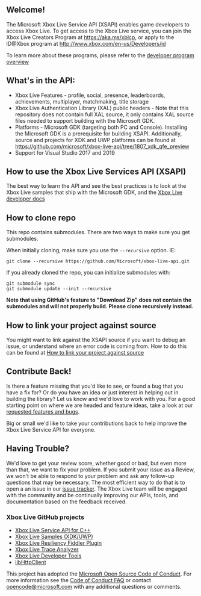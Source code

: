 ## Welcome!

The Microsoft Xbox Live Service API (XSAPI) enables game developers to access Xbox Live. To get access to the Xbox Live service, you can join the Xbox Live Creators Program at https://aka.ms/xblcp, or apply to the ID@Xbox program at http://www.xbox.com/en-us/Developers/id

To learn more about these programs, please refer to the [developer program overview](https://docs.microsoft.com/en-us/windows/uwp/xbox-live/developer-program-overview)

## What's in the API:

*   Xbox Live Features - profile, social, presence, leaderboards, achievements, multiplayer, matchmaking, title storage
*   Xbox Live Authentication Library (XAL) public headers - Note that this repository does not contain full XAL source, it only contains XAL source files needed to support building with the Microsoft GDK.
*   Platforms - Microsoft GDK (targeting both PC and Console). Installing the Microsoft GDK is a prerequisite for building XSAPI. Additionally, source and projects for XDK and UWP platforms can be found at https://github.com/microsoft/xbox-live-api/tree/1807_xdk_qfe_preview
*   Support for Visual Studio 2017 and 2019

## How to use the Xbox Live Services API (XSAPI)

The best way to learn the API and see the best practices is to look at the Xbox Live samples that ship with the Microsoft GDK, and the [Xbox Live developer docs](https://docs.microsoft.com/en-us/windows/uwp/xbox-live/)

## How to clone repo

This repo contains submodules.  There are two ways to make sure you get submodules.

When initially cloning, make sure you use the `--recursive` option. IE:

    git clone --recursive https://github.com/Microsoft/xbox-live-api.git

If you already cloned the repo, you can initialize submodules with:

    git submodule sync
    git submodule update --init --recursive

**Note that using GitHub's feature to "Download Zip" does not contain the submodules and will not properly build.  Please clone recursively instead.**

## How to link your project against source

You might want to link against the XSAPI source if you want to debug an issue, or understand where an error code is coming from.  How to do this can be found at [How to link your project against source](LINKTOSOURCE.md)

## Contribute Back!

Is there a feature missing that you'd like to see, or found a bug that you have a fix for? Or do you have an idea or just interest in helping out in building the library? Let us know and we'd love to work with you. For a good starting point on where we are headed and feature ideas, take a look at our [requested features and bugs](https://github.com/Microsoft/xbox-live-api/issues).  

Big or small we'd like to take your contributions back to help improve the Xbox Live Service API for everyone.

## Having Trouble?

We'd love to get your review score, whether good or bad, but even more than that, we want to fix your problem. If you submit your issue as a Review, we won't be able to respond to your problem and ask any follow-up questions that may be necessary. The most efficient way to do that is to open a an issue in our [issue tracker](https://github.com/Microsoft/xbox-live-api/issues).  The Xbox Live team will be engaged with the community and be continually improving our APIs, tools, and documentation based on the feedback received.

### Xbox Live GitHub projects
*   [Xbox Live Service API for C++](https://github.com/Microsoft/xbox-live-api)
*   [Xbox Live Samples (XDK/UWP)](https://github.com/Microsoft/xbox-live-samples)
*   [Xbox Live Resiliency Fiddler Plugin](https://github.com/Microsoft/xbox-live-resiliency-fiddler-plugin)
*   [Xbox Live Trace Analyzer](https://github.com/Microsoft/xbox-live-trace-analyzer)
*   [Xbox Live Developer Tools](https://github.com/Microsoft/xbox-live-developer-tools)
*   [libHttpClient](https://github.com/Microsoft/libHttpClient)

This project has adopted the [Microsoft Open Source Code of Conduct](https://opensource.microsoft.com/codeofconduct/). For more information see the [Code of Conduct FAQ](https://opensource.microsoft.com/codeofconduct/faq/) or contact [opencode@microsoft.com](mailto:opencode@microsoft.com) with any additional questions or comments.
